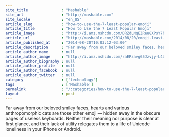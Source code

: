 ```yaml
---
site_title               : "Mashable"
site_url                 : "http://mashable.com"
site_locale              : "en_US"
article_slug             : "how-to-use-the-7-least-popular-emoji"
article_title            : "How to Use the 7 Least Popular Emoji"
article_image            : "http://i.amz.mshcdn.com/DRZdLNqEZReu8XPsY7bjTLwqVoA=/1200x627/2014%2F10%2F09%2F25%2FEmoji_Lonel.dafed.jpg"
article_url              : "http://mashable.com/2014/08/20/emoji-least-used/"
article_published_at     : "2014-08-20T10:03:12-03:00"
article_description      : "Far away from our beloved smiley faces, hearts and various anthropomorphic cats are those other emoji — hidden away in the obscure pages of useless keyboards. Neither their meaning nor purpose is clear at first glance, and their lack of utility relegates them to a life of Unicode loneliness in your iPhone or Android."
article_author_name      : null
article_author_image     : "http://i.amz.mshcdn.com/raEPzavg65Jzvjy-L4U699QBlmQ=/90x90/default-m.jpg"
article_author_biography : null
article_author_profile   : null
article_author_facebook  : null
article_author_twitter   : null
category                 : ['technology']
tags                     : ['Mashable']
permalink                : "/:categories/how-to-use-the-7-least-popular-emoji/"
layout                   : post
---
```


Far away from our beloved smiley faces, hearts and various anthropomorphic cats are those other emoji — hidden away in the obscure pages of useless keyboards. Neither their meaning nor purpose is clear at first glance, and their lack of utility relegates them to a life of Unicode loneliness in your iPhone or Android.
